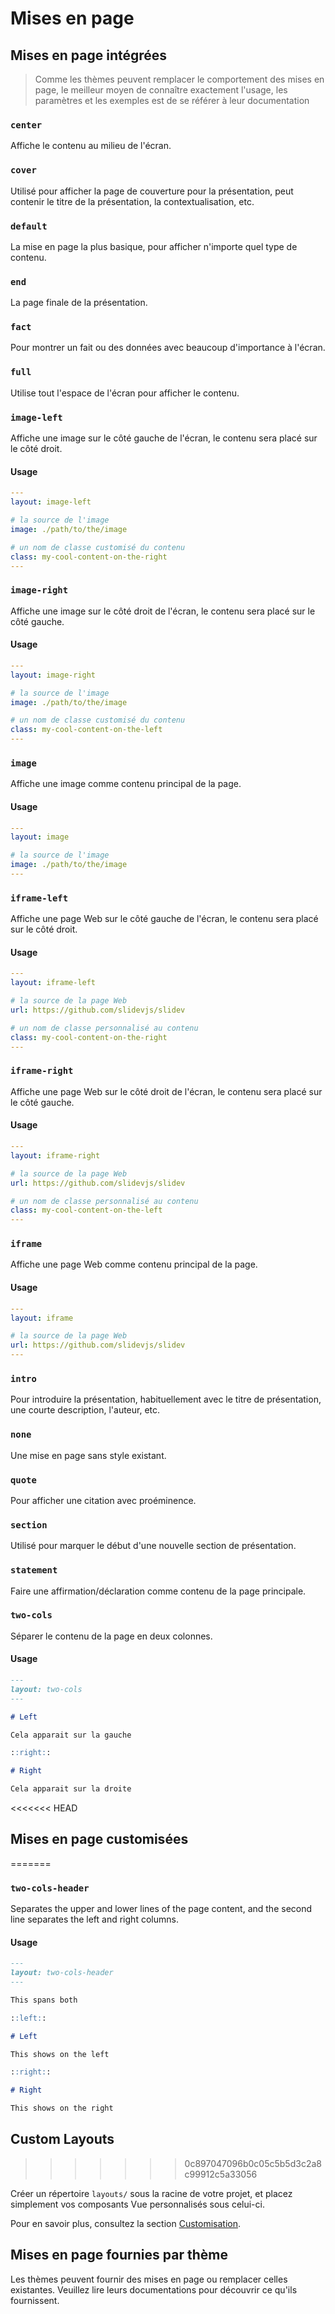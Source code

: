 # Mises en page

## Mises en page intégrées

> Comme les thèmes peuvent remplacer le comportement des mises en page, le meilleur moyen de connaître exactement l'usage, les paramètres et les exemples est de se référer à leur documentation

### `center`

Affiche le contenu au milieu de l'écran.

### `cover`

Utilisé pour afficher la page de couverture pour la présentation, peut contenir le titre de la présentation, la contextualisation, etc.

### `default`

La mise en page la plus basique, pour afficher n'importe quel type de contenu.

### `end`

La page finale de la présentation.

### `fact`

Pour montrer un fait ou des données avec beaucoup d'importance à l'écran.

### `full`

Utilise tout l'espace de l'écran pour afficher le contenu.

### `image-left`

Affiche une image sur le côté gauche de l'écran, le contenu sera placé sur le côté droit.

#### Usage

```yaml
---
layout: image-left

# la source de l'image
image: ./path/to/the/image

# un nom de classe customisé du contenu
class: my-cool-content-on-the-right
---
```

### `image-right`

Affiche une image sur le côté droit de l'écran, le contenu sera placé sur le côté gauche.

#### Usage

```yaml
---
layout: image-right

# la source de l'image
image: ./path/to/the/image

# un nom de classe customisé du contenu
class: my-cool-content-on-the-left
---
```

### `image`

Affiche une image comme contenu principal de la page.

#### Usage

```yaml
---
layout: image

# la source de l'image
image: ./path/to/the/image
---
```


### `iframe-left`

Affiche une page Web sur le côté gauche de l'écran, le contenu sera placé sur le côté droit.

#### Usage

```yaml
---
layout: iframe-left

# la source de la page Web
url: https://github.com/slidevjs/slidev

# un nom de classe personnalisé au contenu
class: my-cool-content-on-the-right
---
```

### `iframe-right`

Affiche une page Web sur le côté droit de l'écran, le contenu sera placé sur le côté gauche.

#### Usage

```yaml
---
layout: iframe-right

# la source de la page Web
url: https://github.com/slidevjs/slidev

# un nom de classe personnalisé au contenu
class: my-cool-content-on-the-left
---
```

### `iframe`

Affiche une page Web comme contenu principal de la page.

#### Usage

```yaml
---
layout: iframe

# la source de la page Web
url: https://github.com/slidevjs/slidev
---
```


### `intro`

Pour introduire la présentation, habituellement avec le titre de présentation, une courte description, l'auteur, etc.

### `none`

Une mise en page sans style existant.

### `quote`

Pour afficher une citation avec proéminence.

### `section`

Utilisé pour marquer le début d'une nouvelle section de présentation.

### `statement`

Faire une affirmation/déclaration comme contenu de la page principale.

### `two-cols`

Séparer le contenu de la page en deux colonnes.

#### Usage


```md
---
layout: two-cols
---

# Left

Cela apparait sur la gauche

::right::

# Right

Cela apparait sur la droite
```

<<<<<<< HEAD
## Mises en page customisées
=======
### `two-cols-header`

Separates the upper and lower lines of the page content, and the second line separates the left and right columns.

#### Usage


```md
---
layout: two-cols-header
---

This spans both

::left::

# Left

This shows on the left

::right::

# Right

This shows on the right
```

## Custom Layouts
>>>>>>> 0c897047096b0c05c5b5d3c2a8c99912c5a33056

Créer un répertoire `layouts/` sous la racine de votre projet, et placez simplement vos composants Vue personnalisés sous celui-ci.

Pour en savoir plus, consultez la section [Customisation](/custom/directory-structure#layouts).

## Mises en page fournies par thème

Les thèmes peuvent fournir des mises en page ou remplacer celles existantes. Veuillez lire leurs documentations pour découvrir ce qu'ils fournissent.

